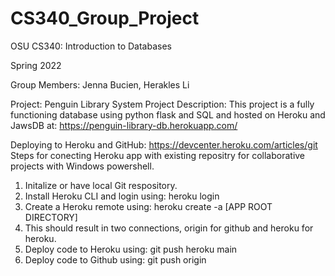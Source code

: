 # CS340_Group_Project

OSU CS340: Introduction to Databases 

Spring 2022

Group Members: Jenna Bucien, Herakles Li


Project: Penguin Library System
Project Description: This project is a fully functioning database using python flask and SQL and hosted on Heroku and JawsDB at: https://penguin-library-db.herokuapp.com/ 

Deploying to Heroku and GitHub:
https://devcenter.heroku.com/articles/git
Steps for conecting Heroku app with existing repositry for collaborative projects with Windows powershell.
1. Initalize or have local Git respository. 
2. Install Heroku CLI and login using: heroku login
3. Create a Heroku remote using: heroku create -a [APP ROOT DIRECTORY]
4. This should result in two connections, origin for github and heroku for heroku. 
5. Deploy code to Heroku using: git push heroku main 
6. Deploy code to Github using: git push origin
